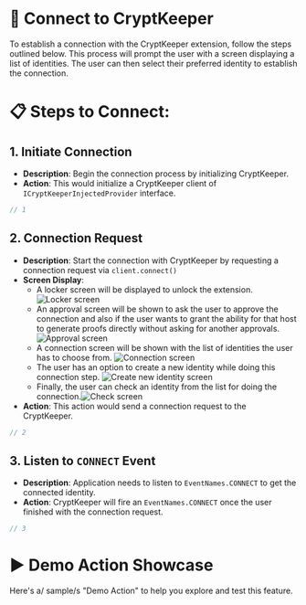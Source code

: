 # 🔌 Connect to CryptKeeper

To establish a connection with the CryptKeeper extension, follow the steps outlined below.
This process will prompt the user with a screen displaying a list of identities. The user can then select their preferred identity to establish the connection.

# 📋 Steps to Connect:

## 1. Initiate Connection

- **Description**: Begin the connection process by initializing CryptKeeper.
- **Action**: This would initialize a CryptKeeper client of `ICryptKeeperInjectedProvider` interface.

```ts
// 1
```

## 2. Connection Request

- **Description**: Start the connection with CryptKeeper by requesting a connection request via `client.connect()`
- **Screen Display**:
  - A locker screen will be displayed to unlock the extension.![Locker screen](./screenshots/lock.png "Locker screen")
  - An approval screen will be shown to ask the user to approve the connection and also if the user wants to grant the ability for that host to generate proofs directly without asking for another approvals. ![Approval screen](./screenshots/approve.png "Approval screen")
  - A connection screen will be shown with the list of identities the user has to choose from. ![Connection screen](./screenshots/connect.png "Connection screen")
  - The user has an option to create a new identity while doing this connection step. ![Create new identity screen](./screenshots/create.png "Create new identity screen")
  - Finally, the user can check an identity from the list for doing the connection.![Check screen](./screenshots/check-connect.png "Check screen")
- **Action**: This action would send a connection request to the CryptKeeper.

```ts
// 2
```

## 3. Listen to `CONNECT` Event

- **Description**: Application needs to listen to `EventNames.CONNECT` to get the connected identity.
- **Action**: CryptKeeper will fire an `EventNames.CONNECT` once the user finished with the connection request.

```ts
// 3
```

# ▶️ Demo Action Showcase

Here's a/ sample/s "Demo Action" to help you explore and test this feature.
